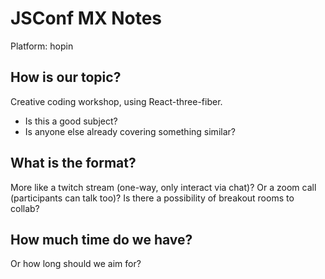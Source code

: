 # JSConf MX Notes

Platform: hopin

## How is our topic?
Creative coding workshop, using React-three-fiber.
- Is this a good subject?
- Is anyone else already covering something similar?

## What is the format?
More like a twitch stream (one-way, only interact via chat)?
Or a zoom call (participants can talk too)?
Is there a possibility of breakout rooms to collab?

## How much time do we have?
Or how long should we aim for?